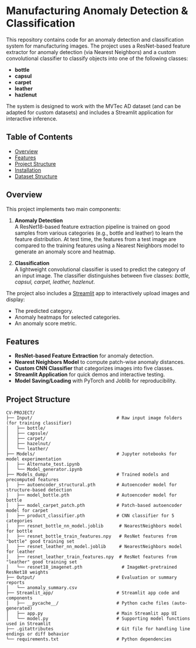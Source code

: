# Manufacturing Anomaly Detection & Classification

This repository contains code for an anomaly detection and classification system for manufacturing images. The project uses a ResNet-based feature extractor for anomaly detection (via Nearest Neighbors) and a custom convolutional classifier to classify objects into one of the following classes:

- **bottle**
- **capsul**
- **carpet**
- **leather**
- **hazlenut**

The system is designed to work with the MVTec AD dataset (and can be adapted for custom datasets) and includes a Streamlit application for interactive inference.

## Table of Contents

- [Overview](#overview)
- [Features](#features)
- [Project Structure](#project-structure)
- [Installation](#installation)
- [Dataset Structure](#dataset-structure)

## Overview

This project implements two main components:

1. **Anomaly Detection**  
   A ResNet18-based feature extraction pipeline is trained on good samples from various categories (e.g., bottle and leather) to learn the feature distribution. At test time, the features from a test image are compared to the training features using a Nearest Neighbors model to generate an anomaly score and heatmap.

2. **Classification**  
   A lightweight convolutional classifier is used to predict the category of an input image. The classifier distinguishes between five classes: *bottle, capsul, carpet, leather, hazlenut*.

The project also includes a [Streamlit](https://streamlit.io/) app to interactively upload images and display:
- The predicted category.
- Anomaly heatmaps for selected categories.
- An anomaly score metric.

## Features

- **ResNet-based Feature Extraction** for anomaly detection.
- **Nearest Neighbors Model** to compute patch-wise anomaly distances.
- **Custom CNN Classifier** that categorizes images into five classes.
- **Streamlit Application** for quick demos and interactive testing.
- **Model Saving/Loading** with PyTorch and Joblib for reproducibility.

## Project Structure

```plaintext
CV-PROJECT/
├── Input/                                # Raw input image folders (for training classifier)
│   ├── bottle/
│   ├── capsule/
│   ├── carpet/
│   ├── hazelnut/
│   └── leather/
├── Models/                               # Jupyter notebooks for model experimentation
│   ├── Alternate_test.ipynb
│   └── Model_generator.ipynb
├── Models_dump/                          # Trained models and precomputed features
│   ├── autoencoder_structural.pth        # Autoencoder model for structure-based detection
│   ├── model_bottle.pth                  # Autoencoder model for bottle
│   ├── model_carpet_patch.pth            # Patch-based autoencoder model for carpet
│   ├── product_classifier.pth            # CNN classifier for 5 categories
│   ├── resnet_bottle_nn_model.joblib      # NearestNeighbors model for bottle
│   ├── resnet_bottle_train_features.npy   # ResNet features from "bottle" good training set
│   ├── resnet_leather_nn_model.joblib     # NearestNeighbors model for leather
│   ├── resnet_leather_train_features.npy  # ResNet features from "leather" good training set
│   └── resnet18_imagenet.pth               # ImageNet-pretrained ResNet18 weights
├── Output/                               # Evaluation or summary reports
│   └── anomaly_summary.csv
├── Streamlit_app/                        # Streamlit app code and components
│   ├── __pycache__/                      # Python cache files (auto-generated)
│   ├── app.py                            # Main Streamlit app UI
│   └── model.py                          # Supporting model functions used in Streamlit
├── .gitattributes                        # Git file for handling line endings or diff behavior
└── requirements.txt                      # Python dependencies
